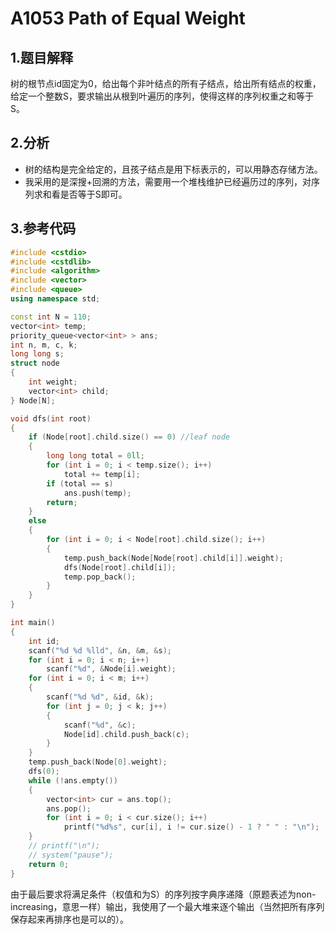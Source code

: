 # A1053 Path of Equal Weight

## 1.题目解释
树的根节点id固定为0，给出每个非叶结点的所有子结点，给出所有结点的权重，给定一个整数S，要求输出从根到叶遍历的序列，使得这样的序列权重之和等于S。

## 2.分析
- 树的结构是完全给定的，且孩子结点是用下标表示的，可以用静态存储方法。
- 我采用的是深搜+回溯的方法，需要用一个堆栈维护已经遍历过的序列，对序列求和看是否等于S即可。

## 3.参考代码
```cpp
#include <cstdio>
#include <cstdlib>
#include <algorithm>
#include <vector>
#include <queue>
using namespace std;

const int N = 110;
vector<int> temp;
priority_queue<vector<int> > ans;
int n, m, c, k;
long long s;
struct node
{
    int weight;
    vector<int> child;
} Node[N];

void dfs(int root)
{
    if (Node[root].child.size() == 0) //leaf node
    {
        long long total = 0ll;
        for (int i = 0; i < temp.size(); i++)
            total += temp[i];
        if (total == s)
            ans.push(temp);
        return;
    }
    else
    {
        for (int i = 0; i < Node[root].child.size(); i++)
        {
            temp.push_back(Node[Node[root].child[i]].weight);
            dfs(Node[root].child[i]);
            temp.pop_back();
        }
    }
}

int main()
{
    int id;
    scanf("%d %d %lld", &n, &m, &s);
    for (int i = 0; i < n; i++)
        scanf("%d", &Node[i].weight);
    for (int i = 0; i < m; i++)
    {
        scanf("%d %d", &id, &k);
        for (int j = 0; j < k; j++)
        {
            scanf("%d", &c);
            Node[id].child.push_back(c);
        }
    }
    temp.push_back(Node[0].weight);
    dfs(0);
    while (!ans.empty())
    {
        vector<int> cur = ans.top();
        ans.pop();
        for (int i = 0; i < cur.size(); i++)
            printf("%d%s", cur[i], i != cur.size() - 1 ? " " : "\n");
    }
    // printf("\n");
    // system("pause");
    return 0;
}
```
由于最后要求将满足条件（权值和为S）的序列按字典序递降（原题表述为non-increasing，意思一样）输出，我使用了一个最大堆来逐个输出（当然把所有序列保存起来再排序也是可以的）。
